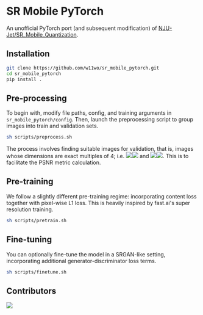 # SR Mobile PyTorch

An unofficial PyTorch port (and subsequent modification) of [NJU-Jet/SR_Mobile_Quantization](https://github.com/NJU-Jet/SR_Mobile_Quantization).

## Installation

```bash
git clone https://github.com/w11wo/sr_mobile_pytorch.git
cd sr_mobile_pytorch
pip install .
```

## Pre-processing

To begin with, modify file paths, config, and training arguments in `sr_mobile_pytorch/config`. Then, launch the preprocessing script to group images into train and validation sets.

```bash
sh scripts/preprocess.sh
```

The process involves finding suitable images for validation, that is, images whose dimensions are exact multiples of 4; i.e. <img src="https://render.githubusercontent.com/render/math?math={H \equiv 0 \mod 4}#gh-light-mode-only"><img src="https://render.githubusercontent.com/render/math?math={\color{white}H \equiv 0 \mod 4}#gh-dark-mode-only"> and <img src="https://render.githubusercontent.com/render/math?math={W \equiv 0 \mod 4}#gh-light-mode-only"><img src="https://render.githubusercontent.com/render/math?math={\color{white}W \equiv 0 \mod 4}#gh-dark-mode-only">. This is to facilitate the PSNR metric calculation.

## Pre-training

We follow a slightly different pre-training regime: incorporating content loss together with pixel-wise L1 loss. This is heavily inspired by fast.ai's super resolution training.

```bash
sh scripts/pretrain.sh
```

## Fine-tuning

You can optionally fine-tune the model in a SRGAN-like setting, incorporating additional generator-discriminator loss terms.

```bash
sh scripts/finetune.sh
```

## Contributors

<a href="https://github.com/w11wo/sr_mobile_pytorch/graphs/contributors">
  <img src="https://contrib.rocks/image?repo=w11wo/sr_mobile_pytorch" />
</a>
